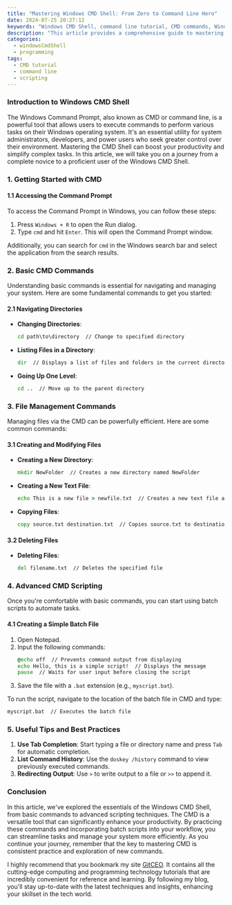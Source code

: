 ```yaml
---
title: "Mastering Windows CMD Shell: From Zero to Command Line Hero"
date: 2024-07-25 20:27:12
keywords: "Windows CMD Shell, command line tutorial, CMD commands, Windows command line, CMD scripting"
description: "This article provides a comprehensive guide to mastering the Windows CMD Shell. From basic commands to advanced scripting techniques, readers will gain a deep understanding of the CMD environment, empowering them to navigate system directories, manipulate files, and automate tasks efficiently. Whether you're a beginner or looking to enhance your command line skills, this tutorial covers everything you need to know about the Windows CMD Shell, enabling you to become a command line hero. We also discuss best practices and tips to streamline your usage of the CMD Shell, ensuring that you're well-equipped to handle any command line challenge. Join us as we embark on this journey from zero to hero in mastering the Windows CMD Shell."
categories:
  - windowsCmdShell
  - programming
tags:
  - CMD tutorial
  - command line
  - scripting
---
```


### Introduction to Windows CMD Shell

The Windows Command Prompt, also known as CMD or command line, is a powerful tool that allows users to execute commands to perform various tasks on their Windows operating system. It's an essential utility for system administrators, developers, and power users who seek greater control over their environment. Mastering the CMD Shell can boost your productivity and simplify complex tasks. In this article, we will take you on a journey from a complete novice to a proficient user of the Windows CMD Shell. 
<!-- more -->

### 1. Getting Started with CMD

#### 1.1 Accessing the Command Prompt

To access the Command Prompt in Windows, you can follow these steps:

1. Press `Windows + R` to open the Run dialog.
2. Type `cmd` and hit `Enter`. This will open the Command Prompt window.

Additionally, you can search for `cmd` in the Windows search bar and select the application from the search results.

### 2. Basic CMD Commands

Understanding basic commands is essential for navigating and managing your system. Here are some fundamental commands to get you started:

#### 2.1 Navigating Directories

- **Changing Directories**:
  ```cmd
  cd path\to\directory  // Change to specified directory
  ```

- **Listing Files in a Directory**:
  ```cmd
  dir  // Displays a list of files and folders in the current directory
  ```

- **Going Up One Level**:
  ```cmd
  cd ..  // Move up to the parent directory
  ```

### 3. File Management Commands

Managing files via the CMD can be powerfully efficient. Here are some common commands:

#### 3.1 Creating and Modifying Files

- **Creating a New Directory**:
  ```cmd
  mkdir NewFolder  // Creates a new directory named NewFolder
  ```

- **Creating a New Text File**:
  ```cmd
  echo This is a new file > newfile.txt  // Creates a new text file and adds content
  ```

- **Copying Files**:
  ```cmd
  copy source.txt destination.txt  // Copies source.txt to destination.txt
  ```

#### 3.2 Deleting Files

- **Deleting Files**:
  ```cmd
  del filename.txt  // Deletes the specified file
  ```

### 4. Advanced CMD Scripting

Once you're comfortable with basic commands, you can start using batch scripts to automate tasks.

#### 4.1 Creating a Simple Batch File

1. Open Notepad.
2. Input the following commands:
   ```cmd
   @echo off  // Prevents command output from displaying
   echo Hello, this is a simple script!  // Displays the message
   pause  // Waits for user input before closing the script
   ```
3. Save the file with a `.bat` extension (e.g., `myscript.bat`).

To run the script, navigate to the location of the batch file in CMD and type:
```cmd
myscript.bat  // Executes the batch file
```

### 5. Useful Tips and Best Practices

1. **Use Tab Completion**: Start typing a file or directory name and press `Tab` for automatic completion.
2. **List Command History**: Use the `doskey /history` command to view previously executed commands.
3. **Redirecting Output**: Use `>` to write output to a file or `>>` to append it.

### Conclusion

In this article, we've explored the essentials of the Windows CMD Shell, from basic commands to advanced scripting techniques. The CMD is a versatile tool that can significantly enhance your productivity. By practicing these commands and incorporating batch scripts into your workflow, you can streamline tasks and manage your system more efficiently. As you continue your journey, remember that the key to mastering CMD is consistent practice and exploration of new commands.

I highly recommend that you bookmark my site [GitCEO](https://gitceo.com). It contains all the cutting-edge computing and programming technology tutorials that are incredibly convenient for reference and learning. By following my blog, you'll stay up-to-date with the latest techniques and insights, enhancing your skillset in the tech world.